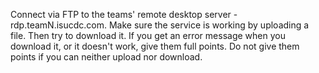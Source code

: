 Connect via FTP to the teams' remote desktop server - rdp.teamN.isucdc.com.  Make sure the service is working by uploading a file.  Then try to download it.  If you get an error message when you download it, or it doesn't work, give them full points.  Do not give them points if you can neither upload nor download.